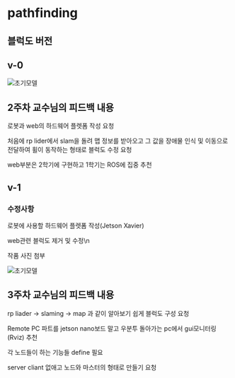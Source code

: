 # pathfinding

블럭도 버전
-------------

## v-0

![초기모델](https://user-images.githubusercontent.com/86651809/168045285-6d0701d6-00d3-491a-9ba0-307cd29ebb0b.JPG)

## 2주차 교수님의 피드백 내용
로봇과 web의 하드웨어 플렛폼 작성 요청

처음에 rp lider에서 slam을 돌려 맵 정보를 받아오고 그 값을 장애물 인식 및 이동으로 전달하여 휠이 동작하는 형태로 블럭도 수정 요청 

web부분은 2학기에 구현하고 1학기는 ROS에 집중 추천

## v-1

### 수정사항
로봇에 사용할 하드웨어 플렛폼 작성(Jetson Xavier)

web관련 블럭도 제거 및 수정\n

작품 사진 첨부

![초기모델](https://user-images.githubusercontent.com/86651809/168049102-618250d1-118a-4fba-969d-740de4e2e24f.JPG)

## 3주차 교수님의 피드백 내용
rp liader -> slaming -> map 과 같이 알아보기 쉽게 블럭도 구성 요청

Remote PC 파트를 jetson nano보드 말고 우분투 돌아가는 pc에서 gui모니터링(Rviz) 추천

각 노드들이 하는 기능들 define 필요 

server cliant 없애고 노드와 마스터의 형태로 만들기 요청

